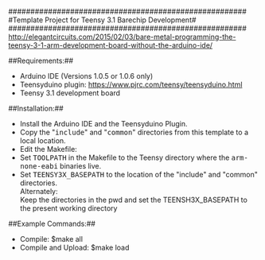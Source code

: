 ######################################################
#Template Project for Teensy 3.1 Barechip Development#
######################################################
http://elegantcircuits.com/2015/02/03/bare-metal-programming-the-teensy-3-1-arm-development-board-without-the-arduino-ide/

##Requirements:##
* Arduino IDE (Versions 1.0.5 or 1.0.6 only)
* Teensyduino plugin: https://www.pjrc.com/teensy/teensyduino.html
* Teensy 3.1 development board

##Installation:##
* Install the Arduino IDE and the Teensyduino Plugin. 
* Copy the "<TT>include</TT>" and "<TT>common</TT>" directories from this template to a local location. 
* Edit the Makefile: 
 * Set <TT>TOOLPATH</TT> in the Makefile to the Teensy directory where the <TT>arm-none-eabi</TT> binaries live.
 * Set <TT>TEENSY3X_BASEPATH</TT> to the location of the "include" and "common" directories.   
       Alternately:    
       Keep the directories in the pwd and set the TEENSH3X_BASEPATH to the present working directory

##Example Commands:##
* Compile: $make all
* Compile and Upload: $make load
